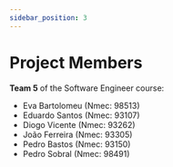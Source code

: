 ```yaml
---
sidebar_position: 3
---
```


# Project Members

**Team 5** of the Software Engineer course:

* Eva Bartolomeu (Nmec: 98513)
* Eduardo Santos (Nmec: 93107)
* Diogo Vicente (Nmec: 93262)
* João Ferreira (Nmec: 93305)
* Pedro Bastos (Nmec: 93150)
* Pedro Sobral (Nmec: 98491)